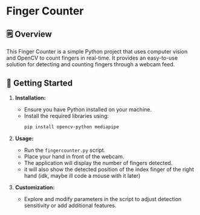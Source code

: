 # Finger Counter

## 🗒️ Overview
This Finger Counter is a simple Python project that uses computer vision and OpenCV to count fingers in real-time. It provides an easy-to-use solution for detecting and counting fingers through a webcam feed.

## 🚀 Getting Started
1. **Installation:**
   - Ensure you have Python installed on your machine.
   - Install the required libraries using:
     ```bash
     pip install opencv-python mediapipe 
     ```

2. **Usage:**
   - Run the `fingercounter.py` script.
   - Place your hand in front of the webcam.
   - The application will display the number of fingers detected.
   - it will also show the detected position of the index finger of the right hand (idk, maybe ill code a mouse with it later)

3. **Customization:**
   - Explore and modify parameters in the script to adjust detection sensitivity or add additional features.

